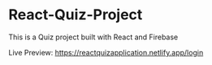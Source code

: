 # React-Quiz-Project
This is a Quiz project built with React and Firebase 

Live Preview: https://reactquizapplication.netlify.app/login
